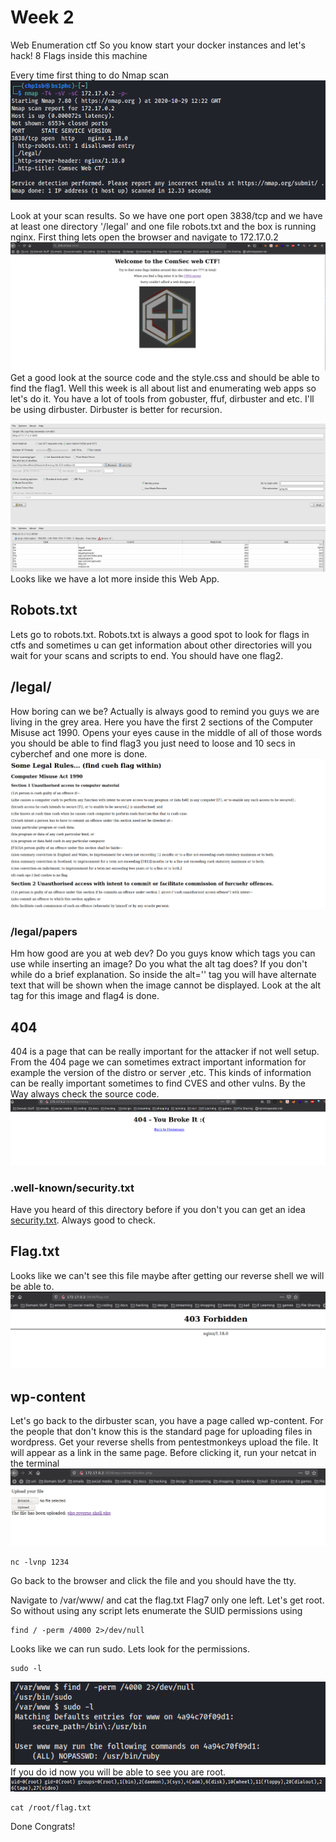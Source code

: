 # Week 2
Web Enumeration ctf
So you know start your docker instances and let's hack!
8 Flags inside this machine

Every time first thing to do Nmap scan
![scan](img/scan.png)

Look at your scan results. So we have one port open 3838/tcp and we have at least one directory '/legal' and one file robots.txt and the box is running nginx.
First thing lets open the browser and navigate to 172.17.0.2
![Homepage](img/index.png)
Get a good look at the source code and the style.css and should be able to find the flag1.
Well this week is all about list and enumerating web apps so let's do it. You have a lot of tools from gobuster, ffuf, dirbuster and etc.
I'll be using dirbuster. Dirbuster is better for recursion.

![](img/startingdirbuster.png)
![](img/dirbuster.png)
Looks like we have a lot more inside this Web App.

## Robots.txt

Lets go to robots.txt. Robots.txt is always a good spot to look for flags in ctfs and sometimes u can get information about other directories will you wait for your scans and scripts to end.
You should have one flag2.


## /legal/

How boring can we be? Actually is always good to remind you guys we are living in the grey area. Here you have the first 2 sections of the Computer Misuse act 1990. Opens your eyes cause in the middle of all of those words you should be able to find flag3 you just need to loose and 10 secs in cyberchef and one more is done. 
![](img/legal.png)

### /legal/papers

Hm how good are you at web dev? Do you guys know which tags you can use while inserting an image?
Do you what the alt tag does?
If you don't while do a brief explanation. So inside the alt='' tag you will have alternate text that will be shown when the image cannot be displayed. Look at the alt tag for this image and flag4 is done. 


## 404

404 is a page that can be really important for the attacker if not well setup. From the 404 page we can sometimes extract important information for example the version of the distro or server ,etc. This kinds of information can be really important sometimes to find CVES and other vulns.
By the Way always check the source code.
![](img/404.png)

### .well-known/security.txt

Have you heard of this directory before if you don't you can get an idea [security.txt](https://en.wikipedia.org/wiki/Security.txt). Always good to check. 

## Flag.txt

Looks like we can't see this file maybe after getting our reverse shell we will be able to.
![](img/flag_txt.png)


## wp-content

Let's go back to the dirbuster scan, you have a page called wp-content. For the people that don't know this is the standard page for uploading files in wordpress. Get your reverse shells from pentestmonkeys upload the file. It will appear as a link in the same page. Before clicking it, run your netcat in the terminal
![](img/reversein.png)

```
nc -lvnp 1234
```
Go back to the browser and click the file and you should have the tty.

Navigate to /var/www/ and cat the flag.txt
Flag7 only one left.
Let's get root.
So without using any script lets enumerate the SUID permissions using
```
find / -perm /4000 2>/dev/null
```
Looks like we can run sudo.
Lets look for the permissions.
```
sudo -l
```
![](img/privesc.png)
If you do id now you will be able to see you are root. 
![](img/rooted.png)
```
cat /root/flag.txt
```
Done Congrats!